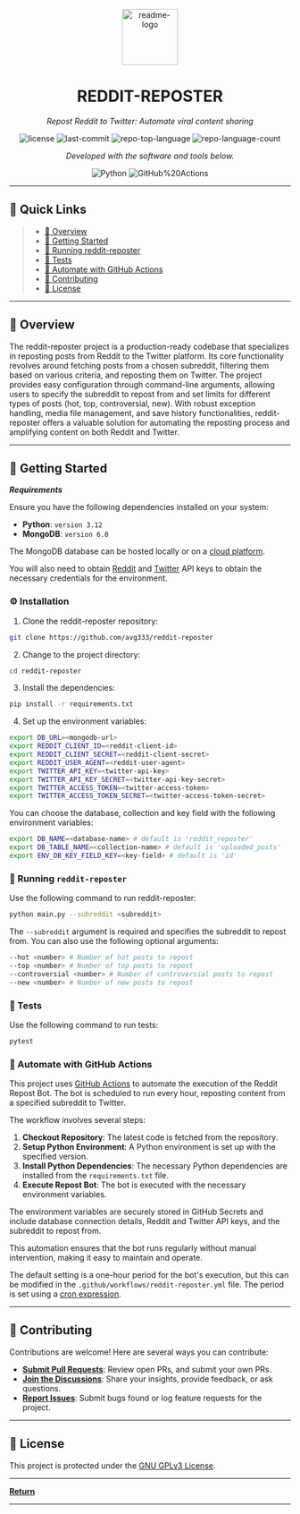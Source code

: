 <p align="center">
  <img src="https://img.icons8.com/external-tal-revivo-regular-tal-revivo/96/external-readme-is-a-easy-to-build-a-developer-hub-that-adapts-to-the-user-logo-regular-tal-revivo.png" width="100" alt="readme-logo" />
</p>
<p align="center">
    <h1 align="center">REDDIT-REPOSTER</h1>
</p>
<p align="center">
    <em>Repost Reddit to Twitter: Automate viral content sharing</em>
</p>
<p align="center">
	<img src="https://img.shields.io/github/license/avg333/reddit-reposter?style=flat&color=0080ff" alt="license">
	<img src="https://img.shields.io/github/last-commit/avg333/reddit-reposter?style=flat&logo=git&logoColor=white&color=0080ff" alt="last-commit">
	<img src="https://img.shields.io/github/languages/top/avg333/reddit-reposter?style=flat&color=0080ff" alt="repo-top-language">
	<img src="https://img.shields.io/github/languages/count/avg333/reddit-reposter?style=flat&color=0080ff" alt="repo-language-count">
<p>
<p align="center">
		<em>Developed with the software and tools below.</em>
</p>
<p align="center">
	<img src="https://img.shields.io/badge/Python-3776AB.svg?style=flat&logo=Python&logoColor=white" alt="Python">
	<img src="https://img.shields.io/badge/GitHub%20Actions-2088FF.svg?style=flat&logo=GitHub-Actions&logoColor=white" alt="GitHub%20Actions">
</p>
<hr>

## 🔗 Quick Links

> - [📍 Overview](#-overview)
> - [🚀 Getting Started](#-getting-started)
> - [🏀 Running reddit-reposter](#-running-reddit-reposter)
> - [🧪 Tests](#-tests)
> - [🤖 Automate with GitHub Actions](#-automate-with-github-actions)
> - [🤝 Contributing](#-contributing)
> - [📄 License](#-license)

---

## 📍 Overview

The reddit-reposter project is a production-ready codebase that specializes in reposting posts from Reddit to the
Twitter platform. Its core functionality revolves around fetching posts from a chosen subreddit, filtering them based on
various criteria, and reposting them on Twitter. The project provides easy configuration through command-line arguments,
allowing users to specify the subreddit to repost from and set limits for different types of posts (hot, top,
controversial, new). With robust exception handling, media file management, and save history functionalities,
reddit-reposter offers a valuable solution for automating the reposting process and amplifying content on both Reddit
and Twitter.

---

## 🚀 Getting Started

***Requirements***

Ensure you have the following dependencies installed on your system:

* **Python**: `version 3.12`
* **MongoDB**: `version 6.0`

The MongoDB database can be hosted locally or on a [cloud platform](https://www.mongodb.com/atlas/database).

You will also need to obtain [Reddit](https://www.reddit.com/wiki/api/)
and [Twitter](https://developer.twitter.com/en/docs/twitter-api/getting-started/getting-access-to-the-twitter-api) API
keys to obtain the necessary credentials for the environment.

### ⚙️ Installation

1. Clone the reddit-reposter repository:

```sh
git clone https://github.com/avg333/reddit-reposter
```

2. Change to the project directory:

```sh
cd reddit-reposter
```

3. Install the dependencies:

```sh
pip install -r requirements.txt
```

4. Set up the environment variables:

```sh
export DB_URL=<mongodb-url>
export REDDIT_CLIENT_ID=<reddit-client-id>
export REDDIT_CLIENT_SECRET=<reddit-client-secret>
export REDDIT_USER_AGENT=<reddit-user-agent>
export TWITTER_API_KEY=<twitter-api-key>
export TWITTER_API_KEY_SECRET=<twitter-api-key-secret>
export TWITTER_ACCESS_TOKEN=<twitter-access-token>
export TWITTER_ACCESS_TOKEN_SECRET=<twitter-access-token-secret>
```

You can choose the database, collection and key field with the following environment variables:

```sh
export DB_NAME=<database-name> # default is 'reddit_reposter'
export DB_TABLE_NAME=<collection-name> # default is 'uploaded_posts'
export ENV_DB_KEY_FIELD_KEY=<key-field> # default is 'id'
```

### 🏀 Running `reddit-reposter`

Use the following command to run reddit-reposter:

```sh
python main.py --subreddit <subreddit>
```

The `--subreddit` argument is required and specifies the subreddit to repost from. You can also use the following
optional arguments:

```sh
--hot <number> # Number of hot posts to repost
--top <number> # Number of top posts to repost
--controversial <number> # Number of controversial posts to repost
--new <number> # Number of new posts to repost
```

### 🧪 Tests

Use the following command to run tests:

```sh
pytest
```

### 🤖 Automate with GitHub Actions

This project uses [GitHub Actions](https://github.com/features/actions) to automate the execution of the Reddit Repost
Bot. The bot is scheduled to run every hour, reposting content from a specified subreddit to Twitter.

The workflow involves several steps:

1. **Checkout Repository**: The latest code is fetched from the repository.
2. **Setup Python Environment**: A Python environment is set up with the specified version.
3. **Install Python Dependencies**: The necessary Python dependencies are installed from the `requirements.txt` file.
4. **Execute Repost Bot**: The bot is executed with the necessary environment variables.

The environment variables are securely stored in GitHub Secrets and include database connection details, Reddit and
Twitter API keys, and the subreddit to repost from.

This automation ensures that the bot runs regularly without manual intervention, making it easy to maintain and operate.

The default setting is a one-hour period for the bot's execution, but this can be modified in
the `.github/workflows/reddit-reposter.yml` file. The period is set using a [cron expression](https://crontab.guru/).

---

## 🤝 Contributing

Contributions are welcome! Here are several ways you can contribute:

- **[Submit Pull Requests](https://github.com/avg333/reddit-reposter/blob/main/CONTRIBUTING.md)**: Review open PRs, and
  submit your own PRs.
- **[Join the Discussions](https://github.com/avg333/reddit-reposter/discussions)**: Share your insights, provide
  feedback, or ask questions.
- **[Report Issues](https://github.com/avg333/reddit-reposter/issues)**: Submit bugs found or log feature requests for
  the project.

---

## 📄 License

This project is protected under the [GNU GPLv3 License](https://www.gnu.org/licenses/gpl-3.0.html).

---

[**Return**](#-quick-links)

---
